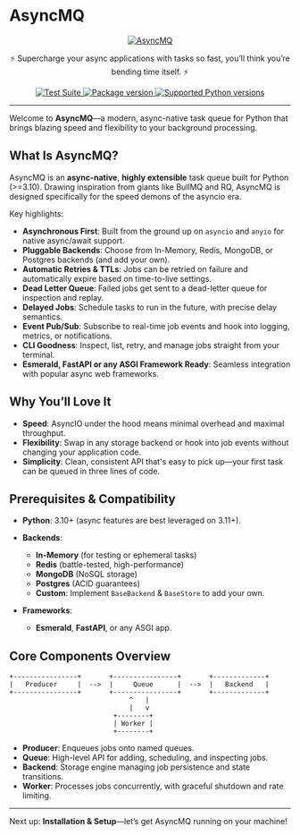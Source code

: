 # AsyncMQ

<p align="center">
  <a href="https://asyncmq.dymmond.com"><img src="https://res.cloudinary.com/dymmond/image/upload/v1746002620/asyncmq/oq2qhgqdlra7rudxaqhl.png" alt='AsyncMQ'></a>
</p>

<p align="center">
    <span>⚡ Supercharge your async applications with tasks so fast, you’ll think you’re bending time itself. ⚡</span>
</p>

<p align="center">
<a href="https://github.com/dymmond/asyncmq/actions/workflows/test-suite.yml/badge.svg?event=push&branch=main" target="_blank">
    <img src="https://github.com/dymmond/asyncmq/actions/workflows/test-suite.yml/badge.svg?event=push&branch=main" alt="Test Suite">
</a>

<a href="https://pypi.org/project/asyncmq" target="_blank">
    <img src="https://img.shields.io/pypi/v/asyncmq?color=%2334D058&label=pypi%20package" alt="Package version">
</a>

<a href="https://pypi.org/project/asyncmq" target="_blank">
    <img src="https://img.shields.io/pypi/pyversions/asyncmq.svg?color=%2334D058" alt="Supported Python versions">
</a>
</p>

---

Welcome to **AsyncMQ**—a modern, async-native task queue for Python that brings blazing speed and flexibility to your background processing.

## What Is AsyncMQ?

AsyncMQ is an **async-native**, **highly extensible** task queue built for Python (>=3.10). Drawing inspiration from giants like BullMQ and RQ, AsyncMQ is designed specifically for the speed demons of the asyncio era.

Key highlights:

* **Asynchronous First**: Built from the ground up on `asyncio` and `anyio` for native async/await support.
* **Pluggable Backends**: Choose from In-Memory, Redis, MongoDB, or Postgres backends (and add your own).
* **Automatic Retries & TTLs**: Jobs can be retried on failure and automatically expire based on time-to-live settings.
* **Dead Letter Queue**: Failed jobs get sent to a dead-letter queue for inspection and replay.
* **Delayed Jobs**: Schedule tasks to run in the future, with precise delay semantics.
* **Event Pub/Sub**: Subscribe to real-time job events and hook into logging, metrics, or notifications.
* **CLI Goodness**: Inspect, list, retry, and manage jobs straight from your terminal.
* **Esmerald, FastAPI or any ASGI Framework Ready**: Seamless integration with popular async web frameworks.

## Why You’ll Love It

* **Speed**: AsyncIO under the hood means minimal overhead and maximal throughput.
* **Flexibility**: Swap in any storage backend or hook into job events without changing your application code.
* **Simplicity**: Clean, consistent API that's easy to pick up—your first task can be queued in three lines of code.

## Prerequisites & Compatibility

* **Python**: 3.10+ (async features are best leveraged on 3.11+).
* **Backends**:

  * **In-Memory** (for testing or ephemeral tasks)
  * **Redis** (battle-tested, high-performance)
  * **MongoDB** (NoSQL storage)
  * **Postgres** (ACID guarantees)
  * **Custom**: Implement `BaseBackend` & `BaseStore` to add your own.

* **Frameworks**:

  * **Esmerald**, **FastAPI**, or any ASGI app.

## Core Components Overview

```text
+----------------+       +----------------+       +-------------+
|   Producer     |  -->  |     Queue      |  -->  |   Backend   |
+----------------+       +----------------+       +-------------+
                              ^   |
                              |   v
                          +--------+
                          | Worker |
                          +--------+
```

* **Producer**: Enqueues jobs onto named queues.
* **Queue**: High-level API for adding, scheduling, and inspecting jobs.
* **Backend**: Storage engine managing job persistence and state transitions.
* **Worker**: Processes jobs concurrently, with graceful shutdown and rate limiting.

---

Next up: **Installation & Setup**—let’s get AsyncMQ running on your machine!
